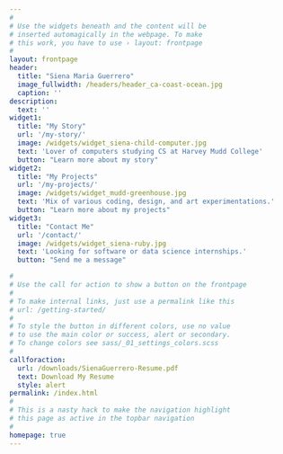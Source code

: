 ```yaml
---
#
# Use the widgets beneath and the content will be
# inserted automagically in the webpage. To make
# this work, you have to use › layout: frontpage
#
layout: frontpage
header:
  title: "Siena Maria Guerrero"
  image_fullwidth: /headers/header_ca-coast-ocean.jpg
  caption: ''
description:
  text: ''
widget1:
  title: "My Story"
  url: '/my-story/'
  image: /widgets/widget_siena-child-computer.jpg
  text: 'Lover of computers studying CS at Harvey Mudd College'
  button: "Learn more about my story"
widget2:
  title: "My Projects"
  url: '/my-projects/'
  image: /widgets/widget_mudd-greenhouse.jpg
  text: 'Mix of various coding, design, and art experimentations.'
  button: "Learn more about my projects"
widget3:
  title: "Contact Me"
  url: '/contact/'
  image: /widgets/widget_siena-ruby.jpg
  text: 'Looking for software or data science internships.'
  button: "Send me a message"

#
# Use the call for action to show a button on the frontpage
#
# To make internal links, just use a permalink like this
# url: /getting-started/
#
# To style the button in different colors, use no value
# to use the main color or success, alert or secondary.
# To change colors see sass/_01_settings_colors.scss
#
callforaction:
  url: /downloads/SienaGuerrero-Resume.pdf
  text: Download My Resume 
  style: alert
permalink: /index.html
#
# This is a nasty hack to make the navigation highlight
# this page as active in the topbar navigation
#
homepage: true
---
```


